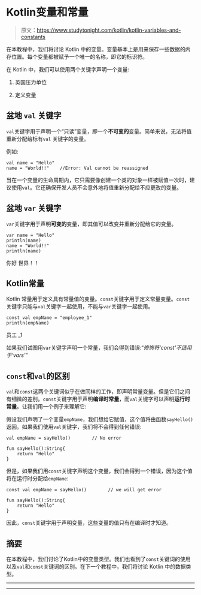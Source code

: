 # Kotlin变量和常量

> 原文：<https://www.studytonight.com/kotlin/kotlin-variables-and-constants>

在本教程中，我们将讨论 Kotlin 中的变量。变量基本上是用来保存一些数据的内存位置。每个变量都被赋予一个唯一的名称，即它的标识符。

在 Kotlin 中，我们可以使用两个关键字声明一个变量:

1.  英国压力单位

2.  定义变量

## 盆地 `val` 关键字

`val`关键字用于声明一个“只读”变量，即一个**不可变的**变量。简单来说，无法将值重新分配给标有`val` 关键字的变量。

例如:

```
val name = "Hello"
name = "World!!"    //Error: Val cannot be reassigned
```

当在一个变量的生命周期内，它只需要像创建一个类的对象一样被赋值一次时，建议使用`val`。它还确保开发人员不会意外地将值重新分配给不应更改的变量。

## 盆地 `var` 关键字

`var`关键字用于声明**可变的**变量，即其值可以改变并重新分配给它的变量。

```
var name = "Hello"
println(name)     
name = "World!!"
println(name)
```

你好
世界！！

## Kotlin常量

Kotlin 常量用于定义具有常量值的变量。`const`关键字用于定义常量变量。`const` 关键字只能与`val`关键字一起使用，不能与`var`关键字一起使用。

```
const val empName = "employee_1"
println(empName) 
```

员工 _1

如果我们试图用`var`关键字声明一个常量，我们会得到错误:“*修饰符‘const’不适用于‘vars’*”

## `const`和`val`的区别

`val`和`const`这两个关键词似乎在做同样的工作，即声明常量变量。但是它们之间有细微的差别。`const`关键字用于声明**编译时常量**，而`val`关键字可以声明**运行时常量**。让我们用一个例子来理解它:

假设我们声明了一个变量`empName`，我们想给它赋值，这个值将由函数`sayHello()`返回。如果我们使用`val`关键字，我们将不会得到任何错误:

```
val empName = sayHello()        // No error

fun sayHello():String{
    return "Hello"
} 
```

但是，如果我们用`const`关键字声明这个变量，我们会得到一个错误，因为这个值将在运行时分配给`empName`:

```
const val empName = sayHello()        // we will get error

fun sayHello():String{
    return "Hello"
} 
```

因此，`const`关键字用于声明变量，这些变量的值只有在编译时才知道。

## 摘要

在本教程中，我们讨论了Kotlin中的变量类型。我们也看到了`const`关键词的使用以及`val`和`const`关键词的区别。在下一个教程中，我们将讨论 Kotlin 中的数据类型。

* * *

* * *